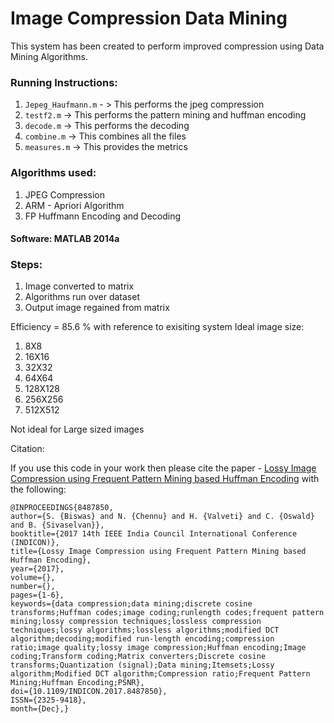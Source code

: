 # Image Compression Data Mining

This system has been created to perform improved compression using Data Mining Algorithms.

### Running Instructions:
1. `Jepeg_Haufmann.m` - > This performs the jpeg compression
2. `testf2.m` -> This performs the pattern mining and huffman encoding
3. `decode.m` -> This performs the decoding
4. `combine.m` -> This combines all the files
5. `measures.m` -> This provides the metrics

###    Algorithms used:
1. JPEG Compression
2. ARM - Apriori Algorithm
3. FP Huffmann Encoding and Decoding

#### Software: MATLAB 2014a

### Steps:
1. Image converted to matrix
2. Algorithms run over dataset
3. Output image regained from matrix

Efficiency = 85.6 % with reference to exisiting system
Ideal image size: 
1. 8X8
2. 16X16
3. 32X32
4. 64X64
5. 128X128
6. 256X256
7. 512X512

Not ideal for Large sized images

Citation:

If you use this code in your work then please cite the paper - [Lossy Image Compression using Frequent Pattern Mining based Huffman Encoding](https://ieeexplore.ieee.org/abstract/document/8487850) with the following:
```
@INPROCEEDINGS{8487850, 
author={S. {Biswas} and N. {Chennu} and H. {Valveti} and C. {Oswald} and B. {Sivaselvan}}, 
booktitle={2017 14th IEEE India Council International Conference (INDICON)}, 
title={Lossy Image Compression using Frequent Pattern Mining based Huffman Encoding}, 
year={2017}, 
volume={}, 
number={}, 
pages={1-6}, 
keywords={data compression;data mining;discrete cosine transforms;Huffman codes;image coding;runlength codes;frequent pattern mining;lossy compression techniques;lossless compression techniques;lossy algorithms;lossless algorithms;modified DCT algorithm;decoding;modified run-length encoding;compression ratio;image quality;lossy image compression;Huffman encoding;Image coding;Transform coding;Matrix converters;Discrete cosine transforms;Quantization (signal);Data mining;Itemsets;Lossy algorithm;Modified DCT algorithm;Compression ratio;Frequent Pattern Mining;Huffman Encoding;PSNR}, 
doi={10.1109/INDICON.2017.8487850}, 
ISSN={2325-9418}, 
month={Dec},}
```
